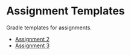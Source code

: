 # Assignment Templates

Gradle templates for assignments.

* [Assignment 2](assignment2/README.md)
* [Assignment 3](assignment3/README.md)

<!--
To create javadoc for an assignment:

```bash
gradlew javadoc
```
-->